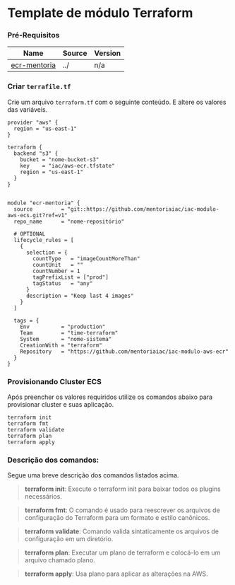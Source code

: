 # Template de módulo Terraform

### Pré-Requisitos

| Name | Source | Version |
|------|--------|---------|
| <a name="module_ecr-mentoria"></a> [ecr-mentoria](#module\_ecr-mentoria) | ../ | n/a |

### Criar `terrafile.tf`
Crie um arquivo `terraform.tf` com o seguinte conteúdo. E altere os valores das variáveis. 

```hcl
provider "aws" {
  region = "us-east-1"
}

terraform {
  backend "s3" {
    bucket = "nome-bucket-s3"
    key    = "iac/aws-ecr.tfstate"
    region = "us-east-1"
  }
}


module "ecr-mentoria" {
  source         = "git::https://github.com/mentoriaiac/iac-modulo-aws-ecs.git?ref=v1"
  repo_name      = "nome-repositório"

  # OPTIONAL
  lifecycle_rules = [
    {
      selection = {
        countType   = "imageCountMoreThan"
        countUnit   = ""
        countNumber = 1
        tagPrefixList = ["prod"]
        tagStatus   = "any"
      }
      description = "Keep last 4 images"
    }
  ]

  tags = {
    Env          = "production"
    Team         = "time-terraform"
    System       = "nome-sistema"
    CreationWith = "terraform"
    Repository   = "https://github.com/mentoriaiac/iac-modulo-aws-ecr"
  }
}
```

### Provisionando Cluster ECS
Após preencher os valores requiridos utilize os comandos abaixo para provisionar cluster e suas aplicação.

```shell
terraform init 
terraform fmt
terraform validate
terraform plan
terraform apply
```

### Descrição dos comandos:
Segue uma breve descrição dos comandos listados acima. 
>**terraform init**: Execute o terraform init para baixar todos os plugins necessários.

>**terraform fmt**: O comando é usado para reescrever os arquivos de configuração do Terraform para um formato e estilo canônicos.

>**terraform validate**: Comando valida sintaticamente os arquivos de configuração em um diretório.

>**terraform plan**: Executar um plano de terraform e colocá-lo em um arquivo chamado plano.

>**terraform apply**: Usa plano para aplicar as alterações na AWS.
